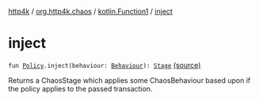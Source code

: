 [http4k](../../index.md) / [org.http4k.chaos](../index.md) / [kotlin.Function1](index.md) / [inject](./inject.md)

# inject

`fun `[`Policy`](../-policy.md)`.inject(behaviour: `[`Behaviour`](../-behaviour.md)`): `[`Stage`](../-stage.md) [(source)](https://github.com/http4k/http4k/blob/master/http4k-testing-chaos/src/main/kotlin/org/http4k/chaos/ChaosPolicies.kt#L23)

Returns a ChaosStage which applies some ChaosBehaviour based upon if the policy applies to the
passed transaction.

